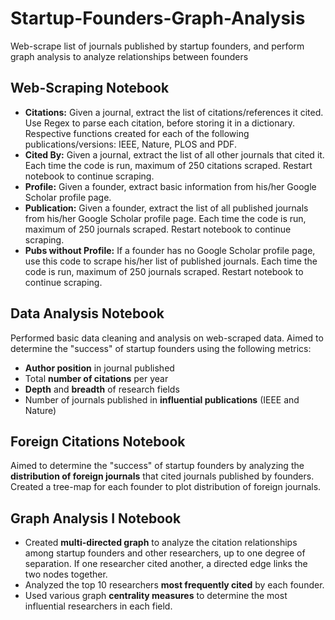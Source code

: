 # Startup-Founders-Graph-Analysis
Web-scrape list of journals published by startup founders, and perform graph analysis to analyze relationships between founders

## Web-Scraping Notebook

*   **Citations:** Given a journal, extract the list of citations/references it cited. Use Regex to parse each citation, before storing it in a dictionary. Respective functions created for each of the following publications/versions: IEEE, Nature, PLOS and PDF.
*   **Cited By:** Given a journal, extract the list of all other journals that cited it. Each time the code is run, maximum of 250 citations scraped. Restart notebook to continue scraping.
*   **Profile:** Given a founder, extract basic information from his/her Google Scholar profile page.
*   **Publication:** Given a founder, extract the list of all published journals from his/her Google Scholar profile page. Each time the code is run, maximum of 250 journals scraped. Restart notebook to continue scraping.
*   **Pubs without Profile:** If a founder has no Google Scholar profile page, use this code to scrape his/her list of published journals. Each time the code is run, maximum of 250 journals scraped. Restart notebook to continue scraping.


## Data Analysis Notebook

Performed basic data cleaning and analysis on web-scraped data. Aimed to determine the "success" of startup founders using the following metrics:
*   **Author position** in journal published
*   Total **number of citations** per year
*   **Depth** and **breadth** of research fields
*   Number of journals published in **influential publications** (IEEE and Nature)


## Foreign Citations Notebook

Aimed to determine the "success" of startup founders by analyzing the **distribution of foreign journals** that cited journals published by founders. Created a tree-map for each founder to plot distribution of foreign journals.


## Graph Analysis I Notebook

*   Created **multi-directed graph** to analyze the citation relationships among
startup founders and other researchers, up to one degree of separation. If one researcher cited another, a directed edge links the two nodes together.
*   Analyzed the top 10 researchers **most frequently cited** by each founder.
*   Used various graph **centrality measures** to determine the most influential researchers in each field.
